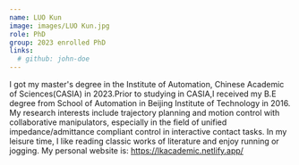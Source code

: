 ```yaml
---
name: LUO Kun
image: images/LUO Kun.jpg
role: PhD
group: 2023 enrolled PhD
links:
  # github: john-doe
---
```


I got my master's degree in the Institute of Automation, Chinese Academic of Sciences(CASIA) in 2023.Prior to studying in CASIA,I received my B.E degree from School of Automation in Beijing Institute of Technology in 2016. My research interests include  trajectory planning and motion control with collaborative manipulators, especially in the field of unified impedance/admittance compliant control in interactive contact tasks. In my leisure time, I like reading classic works of literature and enjoy running or jogging. My personal website is:  https://lkacademic.netlify.app/
